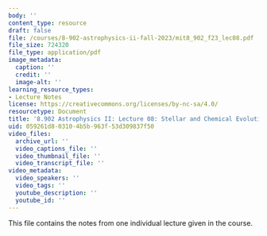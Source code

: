 ```yaml
---
body: ''
content_type: resource
draft: false
file: /courses/8-902-astrophysics-ii-fall-2023/mit8_902_f23_lec08.pdf
file_size: 724320
file_type: application/pdf
image_metadata:
  caption: ''
  credit: ''
  image-alt: ''
learning_resource_types:
- Lecture Notes
license: https://creativecommons.org/licenses/by-nc-sa/4.0/
resourcetype: Document
title: '8.902 Astrophysics II: Lecture 08: Stellar and Chemical Evolution'
uid: 059261d8-0310-4b5b-963f-53d309837f50
video_files:
  archive_url: ''
  video_captions_file: ''
  video_thumbnail_file: ''
  video_transcript_file: ''
video_metadata:
  video_speakers: ''
  video_tags: ''
  youtube_description: ''
  youtube_id: ''
---
```

This file contains the notes from one individual lecture given in the course.